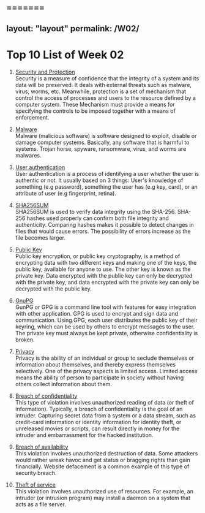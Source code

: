 =======
---
layout: "layout"
permalink: /W02/
---

# Top 10 List of Week 02

1. [Security and Protection](https://www.geeksforgeeks.org/difference-between-security-and-protection/)<br>
Security is a measure of confidence that the integrity of a system and
its data will be preserved. It deals with external threats such as malware, virus, worms, etc. 
Meanwhile, protection is a set of mechanism that control the access
of processes and users to the resource defined by a computer system. These Mechanism must provide
a means for specifying the controls to be imposed together with a means of enforcement. 

2. [Malware](https://en.wikipedia.org/wiki/Malware)<br>
Malware (malicious software) is software designed to exploit, disable
or damage computer systems. Basically, any software that is harmful to systems.
Trojan horse, spyware, ransomware, virus, and worms are malwares.

3. [User authentication](https://en.wikipedia.org/wiki/Authentication)<br>
User authentication is a process of identifying a user whether the user is authentic or not. It usually based on
3 things: User's knowledge of something (e.g password), something the user has (e.g key, card), or an attribute
of user (e.g fingerprint, retina).

4. [SHA256SUM](https://help.ubuntu.com/community/HowToSHA256SUM)<br>
SHA256SUM is used to verify data integrity using the SHA-256. SHA-256 hashes used properly can confirm both file integrity and authenticity. Comparing hashes makes it possible to detect changes in files that would cause errors. The possibility of errors increase as the file becomes larger.

5. [Public Key](https://www.cloudflare.com/learning/ssl/how-does-public-key-encryption-work/)<br>
Public key encryption, or public key cryptography, is a method of encrypting data with two different keys and making one of the keys, the public key, available for anyone to use. The other key is known as the private key. Data encrypted with the public key can only be decrypted with the private key, and data encrypted with the private key can only be decrypted with the public key.

6. [GnuPG](https://wiki.archlinux.org/index.php/GnuPG)<br>
GunPG or GPG is a command line tool with features for easy integration with other application. GPG is used to encrypt and sign data and communication. Using GPG, each user distributes the public key of their keyring, which can be used by others to encrypt messages to the user. The private key must always be kept private, otherwise confidentiality is broken.

7. [Privacy](https://en.wikipedia.org/wiki/Privacy)<br>
Privacy is the ability of an individual or group to seclude themselves
or information about themselves, and thereby express themselves selectively.
One of the privacy aspects is limited access. Limited access means the ability of person
to participate in society without having others collect information about them.

8. [Breach of confidentiality](https://www.markeluk.com/articles/what-is-a-breach-of-confidentiality)<br>
This type of violation involves unauthorized reading of data (or theft of information). Typically, a breach of confidentiality is the goal of an intruder. Capturing secret data from a system or a data stream, such as credit-card information or identity information for identity theft, or unreleased movies or scripts, can result directly in money for the intruder and embarrassment for the hacked institution.

9. [Breach of availability](https://www.cs.uic.edu/~jbell/CourseNotes/OperatingSystems/15_Security.html)<br>
This violation involves unauthorized destruction of data. Some attackers would rather wreak havoc and get status or bragging rights than gain financially. Website defacement is a common example of this type of security breach.

10. [Theft of service](https://www.geeksforgeeks.org/system-security/)<br>
This violation involves unauthorized use of resources. For example, an intruder (or intrusion program) may install a daemon on a system that acts as a file server.
